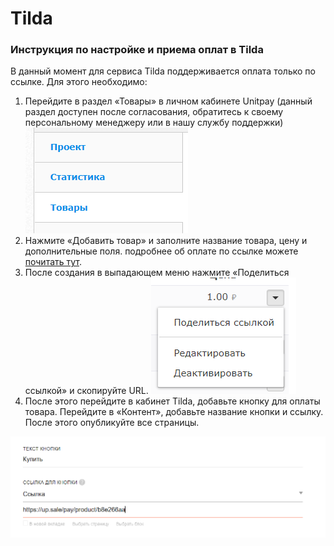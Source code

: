 # Tilda

### Инструкция по настройке и приема оплат в Tilda

В данный момент для сервиса Tilda поддерживается оплата только по ссылке. Для этого необходимо:

1. Перейдите в раздел «Товары» в личном кабинете Unitpay \(данный раздел доступен после согласования, обратитесь к своему персональному менеджеру или в нашу службу поддержки\)  ![](../../.gitbook/assets/111186d4ba9c0be612640fbc94179d7c.png)   
2. Нажмите «Добавить товар» и заполните название товара, цену и дополнительные поля. подробнее об оплате по ссылке можете [почитать тут](https://help.unitpay.ru/payments/payment-links). 
3. После создания в выпадающем меню нажмите «Поделиться ссылкой» и скопируйте URL.  ![](../../.gitbook/assets/ba8cfa356b221da3b9924d60f1e81783.png)  
4. После этого перейдите в кабинет Tilda, добавьте кнопку для оплаты товара. Перейдите в «Контент», добавьте название кнопки и ссылку.  После этого опубликуйте все страницы.  

![](../../.gitbook/assets/94f0c5f936d8e4aeda894f4083049377.png)


